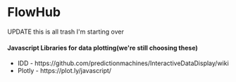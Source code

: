 # FlowHub
UPDATE this is all trash I'm starting over
<h4>Javascript Libraries for data plotting(we're still choosing these)</h4>

<ul>
  <li>IDD - https://github.com/predictionmachines/InteractiveDataDisplay/wiki</li>
  <li>Plotly -  https://plot.ly/javascript/</li>
</ul>
